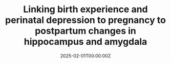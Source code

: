 ---
title: "Linking birth experience and perinatal depression to pregnancy to postpartum changes in hippocampus and amygdala"
authors:
- Cristina Ballesteros
- María Paternina Die
- Magdalena Martínez García
- Gonzalo López Montoya
- Inés Noguero
- Manuel Desco
- Oscar Vilarroya
- Daniel Martín de Blas
- Susana Carmona

date: "2025-02-01T00:00:00Z"
doi: ""
publishDate: "2025-02-01T00:00:00Z"
publication_types: ["3"]
publication: "In *ScienceAdvances*"
tags:
- Maternidad
featured: true
# links:
# - name: Enlace al artículo
#   url: https://www.nature.com/articles/s41593-023-01513-2
---